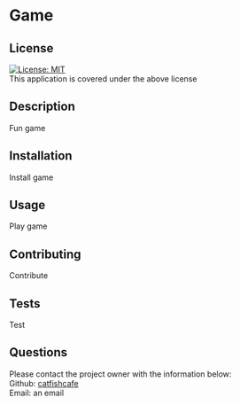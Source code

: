 
  # Game
  ## License
  [![License: MIT](https://img.shields.io/badge/License-MIT-yellow.svg)](https://opensource.org/licenses/MIT)<br> This application is covered under the above license
  ## Description
  Fun game
  ## Installation
  Install game
  ## Usage
  Play game
  ## Contributing
  Contribute
  ## Tests
  Test
  ## Questions
  Please contact the project owner with the information below:  
  Github: [catfishcafe](https://github.com/catfishcafe)  
  Email: an email
  